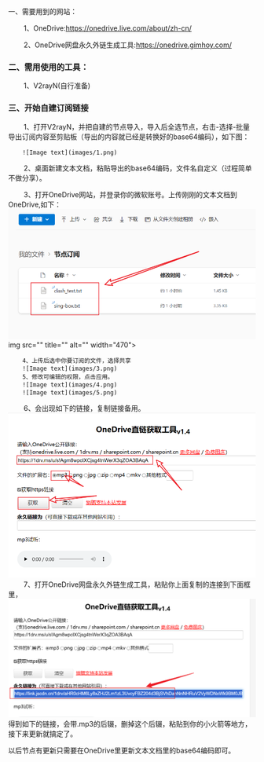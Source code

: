 一、需要用到的网站：

        1、OneDrive:https://onedrive.live.com/about/zh-cn/

        2、OneDrive网盘永久外链生成工具:https://onedrive.gimhoy.com/

### 二、需用使用的工具：

        1、V2rayN(自行准备)

### 三、开始自建订阅链接

        1、打开V2rayN，并把自建的节点导入，导入后全选节点，右击-选择-批量导出订阅内容至剪贴板（导出的内容就已经是转换好的base64编码），如下图：

        ![Image text](images/1.png)

        2、桌面新建文本文档，粘贴导出的base64编码，文件名自定义（过程简单不做分享）。

        3、打开OneDrive网站，并登录你的微软账号。上传刚刚的文本文档到OneDrive,如下：
        ![Image text](images/2.png)img src="" title="" alt="" width="470">

        4、上传后选中你要订阅的文件，选择共享
        ![Image text](images/3.png)
        5、修改可编辑的权限，点击应用。
        ![Image text](images/4.png)
        ![Image text](images/5.png)
        6、会出现如下的链接，复制链接备用。
        ![Image text](images/7.png)
        7、打开OneDrive网盘永久外链生成工具，粘贴你上面复制的连接到下面框里，
        ![Image text](images/8.png)
得到如下的链接，会带.mp3的后辍，删掉这个后辍，粘贴到你的小火箭等地方，接下来更新就搞定了。

以后节点有更新只需要在OneDrive里更新文本文档里的base64编码即可。

